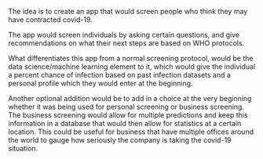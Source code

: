 The idea is to create an app that would screen people who think they may have contracted covid-19.

The app would screen individuals by asking certain questions, and give recommendations on what their next steps are based on WHO protocols.

What differentiates this app from a normal screening protocol, would be the data science/machine learning element to it, which would give the individual a percent chance of infection based on past infection datasets and a personal profile which they would enter at the beginning.

Another optional addition would be to add in a choice at the very beginning whether it was being used for personal screening or business screening.  The business screening would allow for multiple predictions and keep this information in a database that would then allow for statistics at a certain location.  This could be useful for business that have multiple offices around the world to gauge how seriously the company is taking the covid-19 situation.
